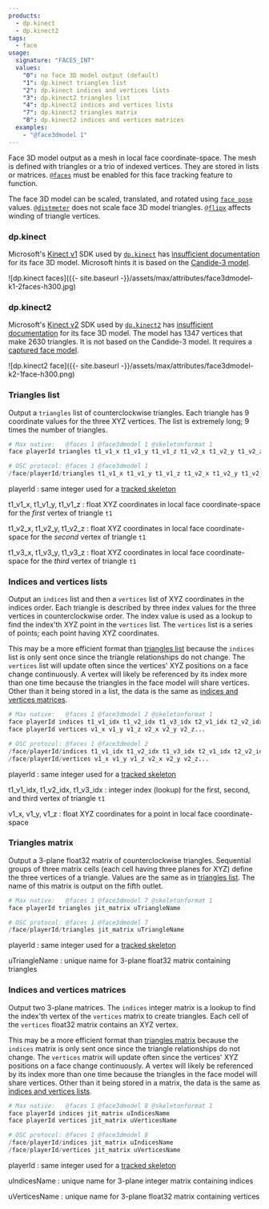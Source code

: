 ```yaml
---
products:
  - dp.kinect
  - dp.kinect2
tags:
  - face
usage:
  signature: "FACES_INT"
  values:
    "0": no face 3D model output (default)
    "1": dp.kinect triangles list
    "2": dp.kinect indices and vertices lists
    "3": dp.kinect2 triangles list
    "4": dp.kinect2 indices and vertices lists
    "7": dp.kinect2 triangles matrix
    "8": dp.kinect2 indices and vertices matrices
  examples:
    - "@face3dmodel 1"
---
```


Face 3D model output as a mesh in local face coordinate-space.
The mesh is defined with triangles or a trio of indexed vertices.
They are stored in lists or matrices.
[`@faces`](faces.md) must be enabled for this face tracking feature to function.

The face 3D model can be scaled, translated, and rotated using [`face pose`](faces.md) values.
[`@distmeter`](distmeter.md) does not scale face 3D model triangles.
[`@flipx`](flipx.md) affects winding of triangle vertices.

### dp.kinect

Microsoft's [Kinect v1](../../_hardware/sensors/kinect-v1.md) SDK
used by [`dp.kinect`](../dp.kinect.md) has
[insufficient documentation](https://learn.microsoft.com/en-us/previous-versions/windows/kinect-1.8/jj130970(v=ieb.10)#face-tracking-outputs)
for its face 3D model. Microsoft hints it is based on the [Candide-3 model](http://www.icg.isy.liu.se/candide/).

![dp.kinect faces]({{- site.baseurl -}}/assets/max/attributes/face3dmodel-k1-2faces-h300.jpg)

### dp.kinect2

Microsoft's [Kinect v2](../../_hardware/sensors/kinect-v2.md) SDK
used by [`dp.kinect2`](../dp.kinect2.md) has
[insufficient documentation](https://learn.microsoft.com/en-us/previous-versions/windows/kinect/dn785525(v=ieb.10)#face-model)
for its face 3D model. The model has 1347 vertices that make 2630 triangles.
It is not based on the Candide-3 model. It requires a [captured face model](faces.md#face-model).

![dp.kinect2 face]({{- site.baseurl -}}/assets/max/attributes/face3dmodel-k2-1face-h300.png)

### Triangles list

Output a `triangles` list of counterclockwise triangles. Each triangle has 9 coordinate values
for the three XYZ vertices. The list is extremely long; 9 times the number of triangles.

```python
# Max native:   @faces 1 @face3dmodel 1 @skeletonformat 1
face playerId triangles t1_v1_x t1_v1_y t1_v1_z t1_v2_x t1_v2_y t1_v2_z t1_v3_x t1_v3_y t1_v3_z...

# OSC protocol: @faces 1 @face3dmodel 1
/face/playerId/triangles t1_v1_x t1_v1_y t1_v1_z t1_v2_x t1_v2_y t1_v2_z t1_v3_x t1_v3_y t1_v3_z...
```

playerId
: same integer used for a [tracked skeleton](skeleton.md#user-identification)

t1_v1_x, t1_v1_y, t1_v1_z
: float XYZ coordinates in local face coordinate-space for the *first* vertex of triangle `t1`

t1_v2_x, t1_v2_y, t1_v2_z
: float XYZ coordinates in local face coordinate-space for the *second* vertex of triangle `t1`

t1_v3_x, t1_v3_y, t1_v3_z
: float XYZ coordinates in local face coordinate-space for the *third* vertex of triangle `t1`

### Indices and vertices lists

Output an `indices` list and then a `vertices` list of XYZ coordinates in the indices order.
Each triangle is described by three index values for the three vertices in counterclockwise order.
The index value is used as a lookup to find the index'th XYZ point in the `vertices` list.
The `vertices` list is a series of points; each point having XYZ coordinates.

This may be a more efficient format than [triangles list](#triangles-list) because the `indices` list
is only sent once since the triangle relationships do not change. The `vertices` list will update often
since the vertices' XYZ positions on a face change continuously. A vertex will likely be referenced
by its index more than one time because the triangles in the face model will share vertices. Other than it
being stored in a list, the data is the same as [indices and vertices matrices](#indices-and-vertices-matrices).

```python
# Max native:   @faces 1 @face3dmodel 2 @skeletonformat 1
face playerId indices t1_v1_idx t1_v2_idx t1_v3_idx t2_v1_idx t2_v2_idx t2_v3_idx...
face playerId vertices v1_x v1_y v1_z v2_x v2_y v2_z...

# OSC protocol: @faces 1 @face3dmodel 2
/face/playerId/indices t1_v1_idx t1_v2_idx t1_v3_idx t2_v1_idx t2_v2_idx t2_v3_idx...
/face/playerId/vertices v1_x v1_y v1_z v2_x v2_y v2_z...
```

playerId
: same integer used for a [tracked skeleton](skeleton.md#user-identification)

t1_v1_idx, t1_v2_idx, t1_v3_idx
: integer index (lookup) for the first, second, and third vertex of triangle `t1`

v1_x, v1_y, v1_z
: float XYZ coordinates for a point in local face coordinate-space

### Triangles matrix

Output a 3-plane float32 matrix of counterclockwise triangles.
Sequential groups of three matrix cells (each cell having three planes for XYZ) define
the three vertices of a triangle. Values are the same as in [triangles list](#triangles-list).
The name of this matrix is output on the fifth outlet.

```python
# Max native:   @faces 1 @face3dmodel 7 @skeletonformat 1
face playerId triangles jit_matrix uTriangleName

# OSC protocol: @faces 1 @face3dmodel 7
/face/playerId/triangles jit_matrix uTriangleName
```

playerId
: same integer used for a [tracked skeleton](skeleton.md#user-identification)

uTriangleName
: unique name for 3-plane float32 matrix containing triangles

### Indices and vertices matrices

Output two 3-plane matrices. The `indices` integer matrix is a lookup to find the index'th vertex
of the `vertices` matrix to create triangles. Each cell of the `vertices` float32 matrix contains
an XYZ vertex.

This may be a more efficient format than [triangles matrix](#triangles-matrix) because the `indices` matrix
is only sent once since the triangle relationships do not change. The `vertices` matrix will update often
since the vertices' XYZ positions on a face change continuously. A vertex will likely be referenced
by its index more than one time because the triangles in the face model will share vertices. Other than it
being stored in a matrix, the data is the same as [indices and vertices lists](#indices-and-vertices-lists).

```python
# Max native:   @faces 1 @face3dmodel 8 @skeletonformat 1
face playerId indices jit_matrix uIndicesName
face playerId vertices jit_matrix uVerticesName

# OSC protocol: @faces 1 @face3dmodel 8
/face/playerId/indices jit_matrix uIndicesName
/face/playerId/vertices jit_matrix uVerticesName
```

playerId
: same integer used for a [tracked skeleton](skeleton.md#user-identification)

uIndicesName
: unique name for 3-plane integer matrix containing indices

uVerticesName
: unique name for 3-plane float32 matrix containing vertices
